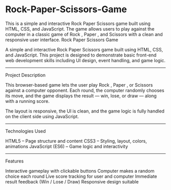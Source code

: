 # Rock-Paper-Scissors-Game
This is a simple and interactive Rock Paper Scissors game built using HTML, CSS, and JavaScript. The game allows users to play against the computer in a classic game of Rock , Paper , and Scissors  with a clean and responsive user interface.
 Rock Paper Scissors Game

A simple and interactive Rock Paper Scissors game built using HTML, CSS, and JavaScript. This project is designed to demonstrate basic front-end web development skills including UI design, event handling, and game logic.

---

 Project Description

This browser-based game lets the user play Rock , Paper , or Scissors  against a computer opponent. Each round, the computer randomly chooses its move, and the game displays the result — win, lose, or draw — along with a running score.

The layout is responsive, the UI is clean, and the game logic is fully handled on the client side using JavaScript.

---

 Technologies Used

HTML5 – Page structure and content
CSS3 – Styling, layout, colors, animations
JavaScript (ES6) – Game logic and interactivity

---

 Features

 Interactive gameplay with clickable buttons
 Computer makes a random choice each round
 Live score tracking for user and computer
 Immediate result feedback (Win / Lose / Draw)
 Responsive design suitable
